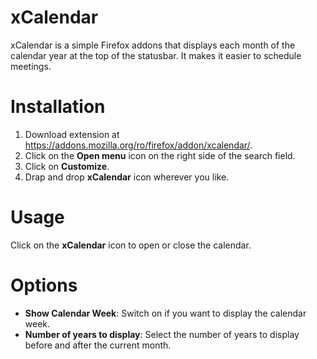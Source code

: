 # xCalendar
xCalendar is a simple Firefox addons that displays each month of the calendar year at the top of the statusbar.
It makes it easier to schedule meetings.

# Installation
1. Download extension at https://addons.mozilla.org/ro/firefox/addon/xcalendar/.
1. Click on the **Open menu** icon on the right side of the search field.
1. Click on **Customize**.
1. Drap and drop **xCalendar** icon wherever you like.

# Usage
Click on the **xCalendar** icon to open or close the calendar.

# Options
* **Show Calendar Week**: Switch on if you want to display the calendar week.
* **Number of years to display**: Select the number of years to display before and after the current month.

